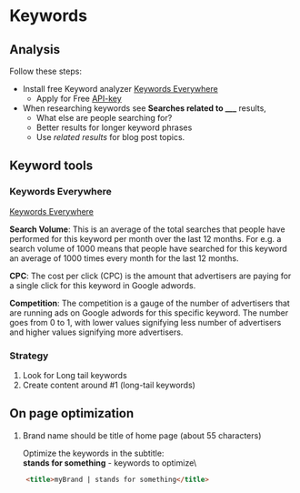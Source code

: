 # Keywords




## Analysis
Follow these steps:
* Install free Keyword analyzer [Keywords Everywhere](https://keywordseverywhere.com/)
  * Apply for Free [API-key](https://keywordseverywhere.com/api-key-sent.html)
* When researching keywords see **Searches related to ___** results,
  * What else are people searching for?
  * Better results for longer keyword phrases
  * Use *related results* for blog post topics.





## Keyword tools

### Keywords Everywhere
[Keywords Everywhere](https://keywordseverywhere.com/)

**Search Volume**: This is an average of the total searches that people have performed for this keyword per month over the last 12 months. For e.g. a search volume of 1000 means that people have searched for this keyword an average of 1000 times every month for the last 12 months.

**CPC**: The cost per click (CPC) is the amount that advertisers are paying for a single click for this keyword in Google adwords.

**Competition**: The competition is a gauge of the number of advertisers that are running ads on Google adwords for this specific keyword. The number goes from 0 to 1, with lower values signifying less number of advertisers and higher values signifying more advertisers.

### Strategy
1. Look for Long tail keywords
2. Create content around #1 (long-tail keywords)

## On page optimization

1. Brand name should be title of home page (about 55 characters)

    Optimize the keywords in the subtitle:\
    **stands for something** - keywords to optimize\

```html
    <title>myBrand | stands for something</title>
```




